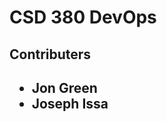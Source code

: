 <h1> CSD 380 DevOps </h1>
<h2> Contributers <h2>
<ul>
  <li> Jon Green</li>
  <li> Joseph Issa </li>
</ul>
